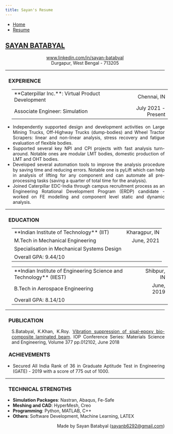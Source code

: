 ```yaml
---
title: Sayan's Resume
---
```


<!-- In order to convert this markdown file to HTML file:
     pandoc -s resume.md -c ..\style.css -o resume.html
-->

<ul class="nav">
    <li class="nav"><a href="../index.html">Home</a></li>
    <li class="nav"><a class="active" href="./resume.html">Resume</a></li>
</ul>

<h2> <u>SAYAN BATABYAL</u> </h2>
<center> 
    <a href = 'www.linkedin.com/in/sayan-batabyal'>www.linkedin.com/in/sayan-batabyal</a>
    <br>
    Durgapur, West Bengal - 713205
</center>

<!-- Experience Section -->
<hr>
<h3 style = 'margin-left: 10px'>EXPERIENCE</h3>

<table style='width: 98%; margin-left: 20px; border-collapse: collapse'>
    <tbody>
        <tr>
            <td>**Caterpillar Inc.**: Virtual Product Development</td>
            <td style = 'text-align: right'>Chennai, IN</td>
        </tr>
        <tr>
            <td>Associate Engineer: Simulation</td>
            <td style = 'text-align: right'>July 2021 - Present</td>
        </tr>
    </tbody>
</table>

<ul style = 'text-align: justify'>
    <li data-list-text = '-'>Independently supported design and development activities on Large Mining Trucks, Off-Highway Trucks (dump-bodies) and Wheel Tractor Scrapers: linear and non-linear analysis, stress recovery and fatigue evaluation of flexible bodies.</li>
    <li data-list-text = '-'>Supported several key NPI and CPI projects with fast analysis turn-around. Notable ones are modular LMT bodies, domestic production of LMT and OHT bodies.</li>
    <li data-list-text = '-'>Developed several automation tools to improve the analysis procedure by saving time and reducing errors. Notable one is pyLift which can help in analysis of lifting for any component and can automate all pre-processing tasks (saving a quarter of total time for the analysis).</li>
    <li data-list-text = '-'>Joined Caterpillar EDC-India through campus recruitment process as an Engineering Rotational Development Program (ERDP) candidate - worked on FE modelling and component level static and dynamic analysis.</li>
</ul>

<!-- Education Section -->
<hr>
<h3 style = 'margin-left: 10px'>EDUCATION</h3>

<table style='width: 98%; margin-left: 20px; border-collapse: collapse'>
    <tbody>
        <tr>
            <td>**Indian Institute of Technology** (IIT)</td>
            <td style = 'text-align: right'>Kharagpur, IN</td>
        </tr>
        <tr>
            <td>M.Tech in Mechanical Engineering</td>
            <td style = 'text-align: right'>June, 2021</td>
        </tr>
        <tr>
            <td>Specialisation in Mechanical Systems Design</td>
        </tr>
        <tr>
            <td>Overall GPA: 9.44/10</td>
        </tr>
    </tbody>
</table>

<table style='width: 98%; margin-left: 20px; border-collapse: collapse'>
    <tbody>
        <tr>
            <td>**Indian Institute of Engineering Science and Technology** (IIEST)</td>
            <td style = 'text-align: right'>Shibpur, IN</td>
        </tr>
        <tr>
            <td>B.Tech in Aerospace Engineering</td>
            <td style = 'text-align: right'>June, 2019</td>
        </tr>
        <tr>
            <td>Overall GPA: 8.14/10</td>
        </tr>
    </tbody>
</table>

<!-- Publication -->
<hr>
<h3 style = 'margin-left: 10px'>PUBLICATION</h3>

<span style = 'float: left; margin-left: 20px; text-align: justify'>S.Batabyal, K.Khan, K.Roy. <a href = 'https://iopscience.iop.org/article/10.1088/1757-899X/377/1/012102'>Vibration suppression of sisal-epoxy bio-composite laminated beam</a>. IOP Conference Series: Materials Science and Engineering, Volume 377 pp.012102, June 2018</span>
<br>
<br>

<!-- Achievements -->
<hr>
<h3 style = 'margin-left: 10px'>ACHIEVEMENTS</h3>

<ul style = 'text-align: justify'>
    <li data-list-text = '-'>Secured All India Rank of 36 in Graduate Aptitude Test in Engineering (GATE) - 2019 with a score of 775 out of 1000.</li>
</ul>

<!-- Technical Strengths -->
<hr>
<h3 style = 'margin-left: 10px'>TECHNICAL STRENGTHS</h3>

<ul style = 'text-align: justify'>
    <li> <span style = 'font-weight: bold'>Simulation Packages</span>: Nastran, Abaqus, Fe-Safe
    </li>
    <li> <span style = 'font-weight: bold'>Meshing and CAD</span>: HyperMesh, Creo
    </li>
    <li> <span style = 'font-weight: bold'>Programming</span>: Python, MATLAB, C++
    </li>
    <li> <span style = 'font-weight: bold'>Others</span>: Software Development, Machine Learning, LATEX
    </li>
</ul>

<footer>
    <!-- <span style = 'float: left'> <a href = 'resume.pdf'>Download as pdf</a></span> -->
    <span style = 'float: right'>Made by Sayan Batabyal (<a href='mailto:sayanb6292@gmail.com'>sayanb6292@gmail.com</a>)</span>
</footer>